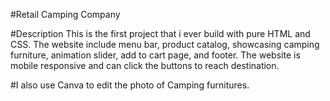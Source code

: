 #Retail Camping Company

#Description
This is the first project that i ever build with pure HTML and CSS. The website include menu bar, product catalog, showcasing camping furniture, animation slider, add to cart page, and footer.
The website is mobile responsive and can click the buttons to reach destination.

#I also use Canva to edit the photo of Camping furnitures.


